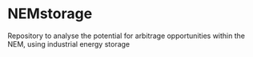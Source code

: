 # NEMstorage
Repository to analyse the potential for arbitrage opportunities within the NEM, using industrial energy storage
